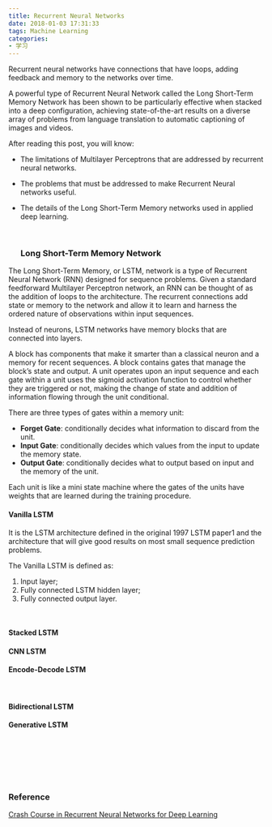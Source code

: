 ```yaml
---
title: Recurrent Neural Networks
date: 2018-01-03 17:31:33
tags: Machine Learning
categories: 
- 学习
---
```


Recurrent neural networks have connections that have loops, adding feedback and memory to the networks over time.

<!-- more -->

A powerful type of Recurrent Neural Network called the Long Short-Term Memory Network has been shown to be particularly effective when stacked into a deep configuration, achieving state-of-the-art results on a diverse array of problems from language translation to automatic captioning of images and videos.

After reading this post, you will know:

- The limitations of Multilayer Perceptrons that are addressed by recurrent neural networks.
- The problems that must be addressed to make Recurrent Neural networks useful.
- The details of the Long Short-Term Memory networks used in applied deep learning.

  ​	

  ### Long Short-Term Memory Network	

The Long Short-Term Memory, or LSTM, network is a type of Recurrent Neural Network (RNN) designed for sequence problems. Given a standard feedforward Multilayer Perceptron network, an RNN can be thought of as the addition of loops to the architecture. The recurrent connections add state or memory to the network and allow it to learn and harness the ordered nature of observations within input sequences.



Instead of neurons, LSTM networks have memory blocks that are connected into layers.

A block has components that make it smarter than a classical neuron and a memory for recent sequences. A block contains gates that manage the block’s state and output. A unit operates upon an input sequence and each gate within a unit uses the sigmoid activation function to control whether they are triggered or not, making the change of state and addition of information flowing through the unit conditional.

There are three types of gates within a memory unit:

- **Forget Gate**: conditionally decides what information to discard from the unit.
- **Input Gate**: conditionally decides which values from the input to update the memory state.
- **Output Gate**: conditionally decides what to output based on input and the memory of the unit.

Each unit is like a mini state machine where the gates of the units have weights that are learned during the training procedure.



#### Vanilla LSTM

It is the LSTM architecture defined in the original 1997 LSTM paper1 and the architecture that will give good results on most small sequence prediction problems.

The Vanilla LSTM is defined as:

1.  Input layer;
2.  Fully connected LSTM hidden layer;
3.  Fully connected output layer.



​	

#### Stacked LSTM



#### CNN LSTM



#### Encode-Decode LSTM	

​			

#### Bidirectional LSTM



#### Generative LSTM		

​	




​			
​		
​	









### Reference

[Crash Course in Recurrent Neural Networks for Deep Learning](https://machinelearningmastery.com/crash-course-recurrent-neural-networks-deep-learning/)